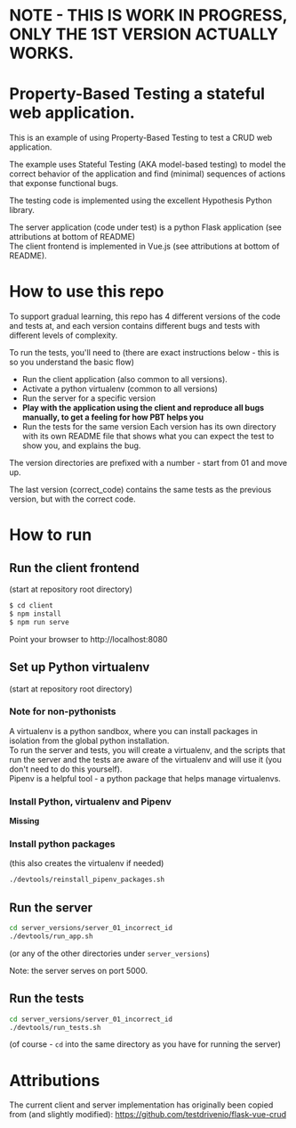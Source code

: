 

<br/>
<br/>
<br/>

# NOTE - THIS IS WORK IN PROGRESS, ONLY THE 1ST VERSION ACTUALLY WORKS.




# Property-Based Testing a stateful web application.
This is an example of using Property-Based Testing to test a CRUD web 
application.

The example uses Stateful Testing (AKA model-based testing) to model the
correct behavior of the application and find (minimal) sequences of actions
that exponse functional bugs.

The testing code is implemented using the excellent Hypothesis Python library.

The server application (code under test) is a python Flask application (see
attributions at bottom of README)<br>
The client frontend is implemented in Vue.js (see attributions at bottom of
README).

# How to use this repo
To support gradual learning, this repo has 4 different versions of the code and
tests at, and each version contains different bugs and tests with different
levels of complexity.


To run the tests, you'll need to (there are exact instructions below - this is
so you understand the basic flow)
- Run the client application (also common to all versions). 
- Activate a python virtualenv (common to all
versions)
- Run the server for a specific version
- **Play
    with the application using the client and reproduce all bugs manually,
    to get a feeling for how PBT helps you**
- Run the tests for the same version
Each version has its own directory with its own README file that shows what
you can expect the test to show you, and explains the bug.

The version directories are prefixed with a number - start from 01 and move up.

The last version (correct_code) contains the same tests as the previous
version, but with the correct code.


# How to run
## Run the client frontend
(start at repository root directory)
```sh
$ cd client
$ npm install
$ npm run serve
```
Point your browser to http://localhost:8080

## Set up Python virtualenv
(start at repository root directory)

### Note for non-pythonists
A virtualenv is a python sandbox, where you can install packages in isolation
from the global python installation.<br>
To run the server and tests, you will create a virtualenv, and the scripts that run the server and the tests are aware of the virtualenv and will use it (you don't need to do this yourself).<br>
Pipenv is a helpful tool - a python package that helps manage virtualenvs.<br>

### Install Python, virtualenv and Pipenv
**Missing**

### Install python packages
(this also creates the virtualenv if needed)
```sh
./devtools/reinstall_pipenv_packages.sh
```

## Run the server
```sh
cd server_versions/server_01_incorrect_id
./devtools/run_app.sh
```
(or any of the other directories under `server_versions`)<br>

Note: the server serves on port 5000.

## Run the tests
```sh
cd server_versions/server_01_incorrect_id
./devtools/run_tests.sh
```
(of course - `cd` into the same directory as you have for running the server)


# Attributions
The current client and server implementation has originally been copied from (and slightly modified):  https://github.com/testdrivenio/flask-vue-crud
